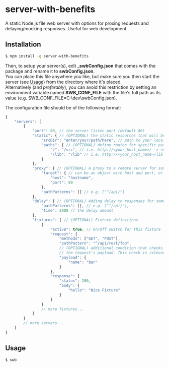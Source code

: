 # server-with-benefits

A static Node.js file web server with options for proxing requests and delaying/mocking responses. Useful for web development.

## Installation

```sh
$ npm install -g server-with-benefits
```

Then, to setup your server(s), edit **_swbConfig.json** that comes with the package and rename it to **swbConfig.json**.  
You can place this file anywhere you like, but make sure you then start the server (see [Usage](#usage)) from the directory where it's placed.    
Alternatively (and *preferably*), you can avoid this restriction by setting an environment variable named **SWB_CONF_FILE**
with the file's full path as its value (e.g. SWB_CONF_FILE=C:\dev\swbConfig.json).

The configuration file should be of the following format:

```javascript
{
	"servers": [
		{
			"port": 80, // the server listen port (default 80)
			"static": { // (OPTIONAL) the static resources that will be served.
				"srcDir": "enter/your/path/here", // path to your local server root source directory
                "paths": { // (OPTIONAL) define routes for specific paths, relative to the 'srcDir'
                	"/": "/src", // i.e. http://<your_host_name>/ -> <srcDir>/src
                	"/lib": "/lib" // i.e. http://<your_host_name>/lib -> <srcDir>/lib
                }
			},
			"proxy": { // (OPTIONAL) A proxy to a remote server for some path patterns
				"target": { // can be an object with host and port, or a full url string e.g. "http://myproxy:80"
					"host": "hostname",
					"port": 80
				},
				"pathPatterns": [] // e.g. ["^/api/"]
			},
			"delay": { // (OPTIONAL) Adding delay to responses for some path patterns
				"pathPatterns": [], // e.g. ["^/api/"],
				"time": 2000 // the delay amount
			},
			"fixtures": [ // (OPTIONAL) Fixture definitions
				{
					"active": true, // On/Off switch for this fixture
					"request": {
						"methods": ["GET", "POST"],
						"pathPattern": "^/api/rest/foo",
						// (OPTIONAL) additional condition that checks that the provided object is a subset of
						// the request's payload. This check is relevant only for POST, PUT and OPTIONS methods
						"payload": {
							"name": "bar"
						}
					},
					"response": {
						"status": 200,
						"body": {
							"hello": "Nice Fixture"
						}
					}
				}
				// more fixtures...
			]
		}
		// more servers...
	]
}
```

## Usage

```sh
$ swb
```
